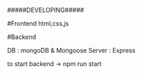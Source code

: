 #####DEVELOPING#####



#Frontend
html,css,js

#Backend

DB : mongoDB & Mongoose
Server : Express

to start backend 
-> npm run start

